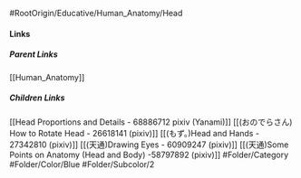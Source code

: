 #RootOrigin/Educative/Human_Anatomy/Head
#### Links
##### Parent Links
[[Human_Anatomy]]
##### Children Links
[[Head Proportions and Details - 68886712 pixiv (Yanami)]]
[[(おのでらさん) How to Rotate Head - 26618141 (pixiv)]]
[[(もず。)Head and Hands - 27342810 (pixiv)]]
[[(天通)Drawing Eyes - 60909247 (pixiv)]]
[[(天通)Some Points on Anatomy (Head and Body) -58797892 (pixiv)]]
#Folder/Category
#Folder/Color/Blue
#Folder/Subcolor/2
